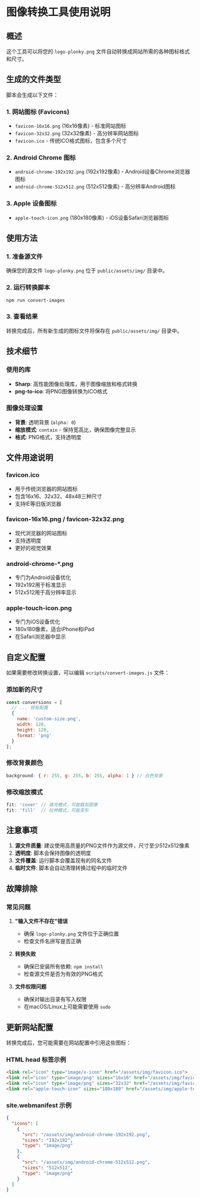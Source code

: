 # 图像转换工具使用说明

## 概述

这个工具可以将您的 `logo-plonky.png` 文件自动转换成网站所需的各种图标格式和尺寸。

## 生成的文件类型

脚本会生成以下文件：

### 1. 网站图标 (Favicons)
- `favicon-16x16.png` (16x16像素) - 标准网站图标
- `favicon-32x32.png` (32x32像素) - 高分辨率网站图标
- `favicon.ico` - 传统ICO格式图标，包含多个尺寸

### 2. Android Chrome 图标
- `android-chrome-192x192.png` (192x192像素) - Android设备Chrome浏览器图标
- `android-chrome-512x512.png` (512x512像素) - 高分辨率Android图标

### 3. Apple 设备图标
- `apple-touch-icon.png` (180x180像素) - iOS设备Safari浏览器图标

## 使用方法

### 1. 准备源文件
确保您的源文件 `logo-plonky.png` 位于 `public/assets/img/` 目录中。

### 2. 运行转换脚本
```bash
npm run convert-images
```

### 3. 查看结果
转换完成后，所有新生成的图标文件将保存在 `public/assets/img/` 目录中。

## 技术细节

### 使用的库
- **Sharp**: 高性能图像处理库，用于图像缩放和格式转换
- **png-to-ico**: 将PNG图像转换为ICO格式

### 图像处理设置
- **背景**: 透明背景 (`alpha: 0`)
- **缩放模式**: `contain` - 保持宽高比，确保图像完整显示
- **格式**: PNG格式，支持透明度

## 文件用途说明

### favicon.ico
- 用于传统浏览器的网站图标
- 包含16x16、32x32、48x48三种尺寸
- 支持IE等旧版浏览器

### favicon-16x16.png / favicon-32x32.png
- 现代浏览器的网站图标
- 支持透明度
- 更好的视觉效果

### android-chrome-*.png
- 专门为Android设备优化
- 192x192用于标准显示
- 512x512用于高分辨率显示

### apple-touch-icon.png
- 专门为iOS设备优化
- 180x180像素，适合iPhone和iPad
- 在Safari浏览器中显示

## 自定义配置

如果需要修改转换设置，可以编辑 `scripts/convert-images.js` 文件：

### 添加新的尺寸
```javascript
const conversions = [
  // ... 现有配置
  {
    name: 'custom-size.png',
    width: 128,
    height: 128,
    format: 'png'
  }
];
```

### 修改背景颜色
```javascript
background: { r: 255, g: 255, b: 255, alpha: 1 } // 白色背景
```

### 修改缩放模式
```javascript
fit: 'cover' // 填充模式，可能裁剪图像
fit: 'fill'  // 拉伸模式，可能变形
```

## 注意事项

1. **源文件质量**: 建议使用高质量的PNG文件作为源文件，尺寸至少512x512像素
2. **透明度**: 脚本会保持图像的透明度
3. **文件覆盖**: 运行脚本会覆盖现有的同名文件
4. **临时文件**: 脚本会自动清理转换过程中的临时文件

## 故障排除

### 常见问题

1. **"输入文件不存在"错误**
   - 确保 `logo-plonky.png` 文件位于正确位置
   - 检查文件名拼写是否正确

2. **转换失败**
   - 确保已安装所有依赖: `npm install`
   - 检查源文件是否为有效的PNG格式

3. **文件权限问题**
   - 确保对输出目录有写入权限
   - 在macOS/Linux上可能需要使用 `sudo`

## 更新网站配置

转换完成后，您可能需要在网站配置中引用这些图标：

### HTML head 标签示例
```html
<link rel="icon" type="image/x-icon" href="/assets/img/favicon.ico">
<link rel="icon" type="image/png" sizes="16x16" href="/assets/img/favicon-16x16.png">
<link rel="icon" type="image/png" sizes="32x32" href="/assets/img/favicon-32x32.png">
<link rel="apple-touch-icon" sizes="180x180" href="/assets/img/apple-touch-icon.png">
```

### site.webmanifest 示例
```json
{
  "icons": [
    {
      "src": "/assets/img/android-chrome-192x192.png",
      "sizes": "192x192",
      "type": "image/png"
    },
    {
      "src": "/assets/img/android-chrome-512x512.png",
      "sizes": "512x512",
      "type": "image/png"
    }
  ]
}
```
